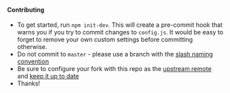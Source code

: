 #### Contributing

- To get started, run `npm init-dev`. This will create a pre-commit hook that warns you if you try to commit changes to `config.js`. It would be easy to forget to remove your own custom settings before committing otherwise.
- Do not commit to `master` - please use a branch with the [slash naming convention](http://guyroutledge.co.uk/blog/git-branch-naming-conventions/)
- Be sure to configure your fork with this repo as the [upstream remote](https://help.github.com/articles/configuring-a-remote-for-a-fork/) and [keep it up to date](https://help.github.com/articles/syncing-a-fork/)
- Thanks!
